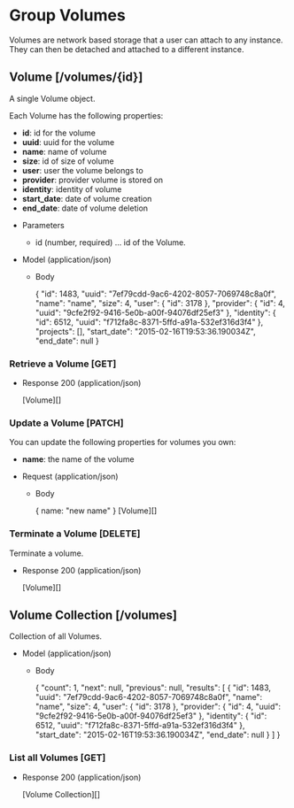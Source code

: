 # Group Volumes
Volumes are network based storage that a user can attach to any instance.  They can then be detached and attached to a
 different instance.

## Volume [/volumes/{id}]
A single Volume object.

Each Volume has the following properties:

- **id**: id for the volume
- **uuid**: uuid for the volume
- **name**: name of volume
- **size**: id of size of volume
- **user**: user the volume belongs to
- **provider**: provider volume is stored on
- **identity**: identity of volume
- **start_date**: date of volume creation
- **end_date**: date of volume deletion

+ Parameters
    + id (number, required) ... id of the Volume.
    
+ Model (application/json)

    + Body
    
        {
            "id": 1483,
            "uuid": "7ef79cdd-9ac6-4202-8057-7069748c8a0f",
            "name": "name",
            "size": 4,
            "user": {
                "id": 3178
            },
            "provider": {
                "id": 4,
                "uuid": "9cfe2f92-9416-5e0b-a00f-94076df25ef3"
            },
            "identity": {
                "id": 6512,
                "uuid": "f712fa8c-8371-5ffd-a91a-532ef316d3f4"
            },
            "projects": [],
            "start_date": "2015-02-16T19:53:36.190034Z",
            "end_date": null
        }


### Retrieve a Volume [GET]
+ Response 200 (application/json)

    [Volume][]

### Update a Volume [PATCH]
You can update the following properties for volumes you own:
- **name**: the name of the volume

+ Request (application/json)

    + Body
    
        {
            name: "new name"
        }
    [Volume][]

### Terminate a Volume [DELETE]
Terminate a volume.

+ Response 200 (application/json)

    [Volume][]


## Volume Collection [/volumes]
Collection of all Volumes.
    
+ Model (application/json)

    + Body
    
        {
            "count": 1,
            "next": null,
            "previous": null,
            "results": [
                {
                    "id": 1483,
                    "uuid": "7ef79cdd-9ac6-4202-8057-7069748c8a0f",
                    "name": "name",
                    "size": 4,
                    "user": {
                        "id": 3178
                    },
                    "provider": {
                        "id": 4,
                        "uuid": "9cfe2f92-9416-5e0b-a00f-94076df25ef3"
                    },
                    "identity": {
                        "id": 6512,
                        "uuid": "f712fa8c-8371-5ffd-a91a-532ef316d3f4"
                    },
                    "start_date": "2015-02-16T19:53:36.190034Z",
                    "end_date": null
                }
            ]
        }
    
### List all Volumes [GET]
+ Response 200 (application/json)

    [Volume Collection][]

